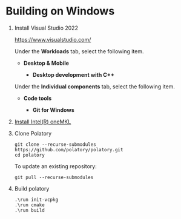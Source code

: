 # Building on Windows

1. Install Visual Studio 2022

   https://www.visualstudio.com/

   Under the **Workloads** tab, select the following item.

   - **Desktop & Mobile**

     - **Desktop development with C++**

   Under the **Individual components** tab, select the following item.

   - **Code tools**

     - **Git for Windows**

1. [Install Intel(R) oneMKL](https://www.intel.com/content/www/us/en/developer/tools/oneapi/onemkl.html)

1. Clone Polatory

   ```pwsh
   git clone --recurse-submodules https://github.com/polatory/polatory.git
   cd polatory
   ```

   To update an existing repository:

   ```pwsh
   git pull --recurse-submodules
   ```

1. Build polatory

   ```pwsh
   .\run init-vcpkg
   .\run cmake
   .\run build
   ```
